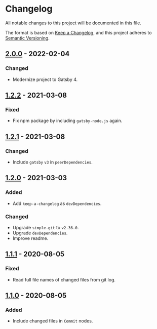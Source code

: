 # Changelog

All notable changes to this project will be documented in this file.

The format is based on [Keep a Changelog](https://keepachangelog.com/en/1.0.0/),
and this project adheres to [Semantic Versioning](https://semver.org/spec/v2.0.0.html).

## [2.0.0] - 2022-02-04
### Changed
- Modernize project to Gatsby 4.

## [1.2.2] - 2021-03-08
### Fixed
- Fix npm package by including `gatsby-node.js` again.

## [1.2.1] - 2021-03-08
### Changed
- Include `gatsby` `v3` in `peerDependencies`.

## [1.2.0] - 2021-03-03
### Added
- Add `keep-a-changelog` as `devDependencies`.

### Changed
- Upgrade `simple-git` to `v2.36.0`.
- Upgrade `devDependencies`.
- Improve readme.

## [1.1.1] - 2020-08-05
### Fixed
- Read full file names of changed files from git log.

## [1.1.0] - 2020-08-05
### Added
- Include changed files in `Commit` nodes.

[2.0.0]: https://github.com/CSharperMantle/gatsby-source-local-git-modern/compare/v1.2.2...v2.0.0
[1.2.2]: https://github.com/CSharperMantle/gatsby-source-local-git-modern/compare/v1.2.1...v1.2.2
[1.2.1]: https://github.com/CSharperMantle/gatsby-source-local-git-modern/compare/v1.2.0...v1.2.1
[1.2.0]: https://github.com/CSharperMantle/gatsby-source-local-git-modern/compare/v1.1.1...v1.2.0
[1.1.1]: https://github.com/CSharperMantle/gatsby-source-local-git-modern/compare/v1.1.0...v1.1.1
[1.1.0]: https://github.com/CSharperMantle/gatsby-source-local-git-modern/releases/tag/v1.1.0
